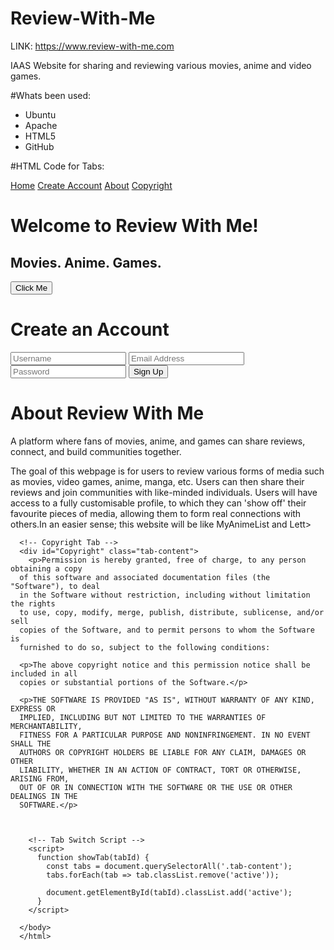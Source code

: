 # Review-With-Me
LINK: https://www.review-with-me.com

IAAS Website for sharing and reviewing various movies, anime and video games.

#Whats been used:
  - Ubuntu
  - Apache
  - HTML5
  - GitHub

#HTML Code for Tabs:
  <!-- Navigation Bar -->
  <nav>
    <a href="#" onclick="showTab('home')">Home</a>
    <a href="#" onclick="showTab('create')">Create Account</a>
    <a href="#" onclick="showTab('about')">About</a>
<a href="#" onclick="showTab('Copyright')">Copyright</a>
  </nav>

  <!-- Home Tab -->
  <div id="home" class="tab-content active">
    <h1>Welcome to Review With Me!</h1>
    <h2>Movies. Anime. Games.</h2>
    <button class="btn" onclick="alert('This is a university project for student 34430879.')">Click Me</button>
  </div>

  <!-- Create Account Tab -->
  <div id="create" class="tab-content">
    <h1>Create an Account</h1>
    <form>
      <input type="text" placeholder="Username" required>
      <input type="email" placeholder="Email Address" required>
      <input type="password" placeholder="Password" required>
      <input type="submit" value="Sign Up">
    </form>
  </div>

  <!-- About Tab -->
  <div id="about" class="tab-content">
    <h1>About Review With Me</h1>
          <p>A platform where fans of movies, anime, and games can share reviews, connect, and build communities together.</p>
      <p>The goal of this webpage is for users to review various forms of media such as movies, video games, anime, manga, etc.
             Users can then share their reviews and join communities with like-minded individuals. Users will have access to a fully
             customisable profile, to which they can 'show off' their favourite pieces of media, allowing them to form real connections with others.In an easier sense; this website will be like MyAnimeList and Lett>  </div>
      
      <!-- Copyright Tab -->
      <div id="Copyright" class="tab-content">
        <p>Permission is hereby granted, free of charge, to any person obtaining a copy
      of this software and associated documentation files (the "Software"), to deal
      in the Software without restriction, including without limitation the rights
      to use, copy, modify, merge, publish, distribute, sublicense, and/or sell
      copies of the Software, and to permit persons to whom the Software is
      furnished to do so, subject to the following conditions:
      
      <p>The above copyright notice and this permission notice shall be included in all
      copies or substantial portions of the Software.</p>
      
      <p>THE SOFTWARE IS PROVIDED "AS IS", WITHOUT WARRANTY OF ANY KIND, EXPRESS OR
      IMPLIED, INCLUDING BUT NOT LIMITED TO THE WARRANTIES OF MERCHANTABILITY,
      FITNESS FOR A PARTICULAR PURPOSE AND NONINFRINGEMENT. IN NO EVENT SHALL THE
      AUTHORS OR COPYRIGHT HOLDERS BE LIABLE FOR ANY CLAIM, DAMAGES OR OTHER
      LIABILITY, WHETHER IN AN ACTION OF CONTRACT, TORT OR OTHERWISE, ARISING FROM,
      OUT OF OR IN CONNECTION WITH THE SOFTWARE OR THE USE OR OTHER DEALINGS IN THE
      SOFTWARE.</p>
      
      
      
        <!-- Tab Switch Script -->
        <script>
          function showTab(tabId) {
            const tabs = document.querySelectorAll('.tab-content');
            tabs.forEach(tab => tab.classList.remove('active'));
      
            document.getElementById(tabId).classList.add('active');
          }
        </script>
      
      </body>
      </html>
